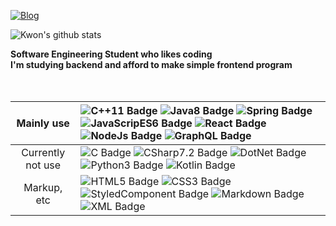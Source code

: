 [![Blog](https://img.shields.io/badge/🗂Blog-My_CodeWiki-red?style=for-the-badge)](https://www.notion.so/sckwon770/My-Code-Wiki-d842bed9b8ac49d793c91c03e9f4418b)

![Kwon's github stats](https://github-readme-stats.vercel.app/api?username=Kwon770&show_icons=true&theme=radical)

**Software Engineering Student who likes coding**<br/>**I'm studying backend and afford to make simple frontend program**
<br/>
<br/>
<br/>

|    Mainly use     | ![C++11 Badge](https://img.shields.io/badge/-C%2B%2B11-00599C?style=flat&logo=C%2B%2B&logoColor=FFFFFF) ![Java8 Badge](https://img.shields.io/badge/-Java8-e74c3c?style=flat&logo=Java&logoColor=FFFFFF) ![Spring Badge](https://img.shields.io/badge/-Spring-55efc4?style=flat&logo=Spring&logoColor=FFFFFF) ![JavaScripES6 Badge](https://img.shields.io/badge/-JavaScriptES6-F7DF1E?style=flat&logo=JavaScript&logoColor=FFFFFF) ![React Badge](https://img.shields.io/badge/-React-74b9ff?style=flat&logo=React&logoColor=FFFFFF) ![NodeJs Badge](https://img.shields.io/badge/-NodeJs-339933?style=flat&logo=node.js&logoColor=FFFFFF) ![GraphQL Badge](https://img.shields.io/badge/-GraphQL-E10098?style=flat&logo=GraphQL&logoColor=FFFFFF) |
| :---------------: | :-------------------------------------------------------------------------------------------------------------------------------------------------------------------------------------------------------------------------------------------------------------------------------------------------------------------------------------------------------------------------------------------------------------------------------------------------------------------------------------------------------------------------------------------------------------------------------------------------------------------------------------------------------------------------------------------------------------------------------------------------- |
| Currently not use | ![C Badge](https://img.shields.io/badge/-C-A8B9CC?style=flat&logo=C&logoColor=FFFFFF) ![CSharp7.2 Badge](https://img.shields.io/badge/-C%237.2-9b59b6?style=flat&logo=C-Sharp&logoColor=FFFFFF) ![DotNet Badge](https://img.shields.io/badge/-DotNet-5C2D91?style=flat&logo=.Net&logoColor=FFFFFF) ![Python3 Badge](https://img.shields.io/badge/-Python3-3776AB?style=flat&logo=Python&logoColor=FFFFFF) ![Kotlin Badge](https://img.shields.io/badge/-Kotlin-e67e22?style=flat&logo=Kotlin&logoColor=FFFFFF)                                                                                                                                                                                                                                      |
|    Markup, etc    | ![HTML5 Badge](https://img.shields.io/badge/-HTML5-E34F26?style=flat&logo=HTML5&logoColor=FFFFFF) ![CSS3 Badge](https://img.shields.io/badge/-CSS3-1572B6?style=flat&logo=CSS3&logoColor=FFFFFF) ![StyledComponent Badge](https://img.shields.io/badge/-Styled--Components-DB7093?style=flat&logo=styled-components&logoColor=FFFFFF) ![Markdown Badge](https://img.shields.io/badge/-Markdown-000000?style=flat&logo=Markdown&logoColor=FFFFFF) ![XML Badge](https://img.shields.io/badge/-XML-000000?style=flat)                                                                                                                                                                                                                                  |
